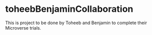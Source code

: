 # toheebBenjaminCollaboration
This is project to be done by Toheeb and Benjamin to complete their Microverse trials.
